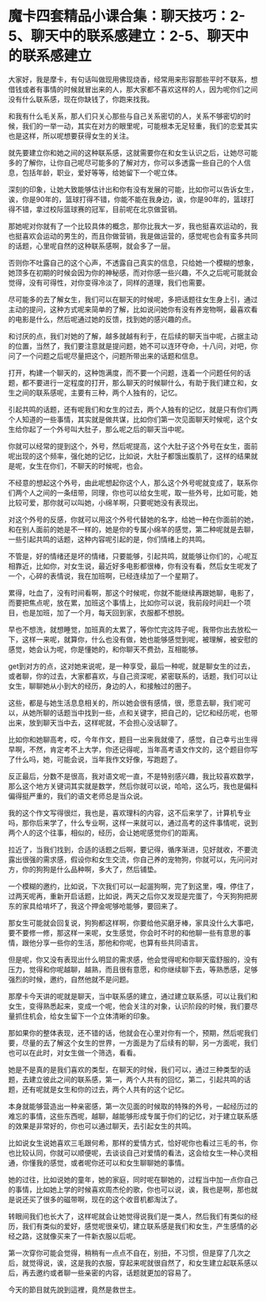 # 魔卡四套精品小课合集：聊天技巧：2-5、聊天中的联系感建立：2-5、聊天中的联系感建立

大家好，我是摩卡，有句话叫做现用佛现烧香，经常用来形容那些平时不联系，想借钱或者有事情的时候就冒出来的人，那大家都不喜欢这样的人，因为呢你们之间没有什么联系感，现在你缺钱了，你跑来找我。

和我有什么毛关系，那人们只关心那些与自己关系密切的人，关系不够密切的时候，我们的一举一动，其实在对方的眼里呢，可能根本无足轻重，我们的恋爱其实也是这样，所以呢想要获得女生的关注。

就先要建立你和她之间的这种联系感，这就需要你在和女生认识之后，让她尽可能多的了解你，让你自己呢尽可能多的了解对方，你可以多透露一些自己的个人信息，包括年龄，职业，爱好等等，给她留下一个呢立体。

深刻的印象，让她大致能够估计出和你有没有发展的可能，比如你可以告诉女生，诶，你是90年的，篮球打得不错，你能不能在我身边，诶，你是90年的，篮球打得不错，拿过校际篮球赛的冠军，目前呢在北京做营销。

那她呢对你就有了一个比较具体的概念，那你比我大一岁，我也挺喜欢运动的，我也挺喜欢会运动的男生的，而且你做营销，我是做运营的，感觉呢也会有蛮多共同的话题，心里呢自然的这种联系感啊，就会多了一层。

否则你不吐露自己的这个心声，不透露自己真实的信息，只给她一个模糊的想象，她顶多在初期的时候会因为你的神秘感，而对你感一些兴趣，不久之后呢可能就会觉得，没有可得性，对你变得冷淡了，同样的道理，我们也需要。

尽可能多的去了解女生，我们可以在聊天的时候呢，多把话题往女生身上引，通过主动的提问，这种方式呢来简单的了解，比如说问她你有没有养宠物啊，最喜欢看的电影是什么，然后呢通过她的反馈，找到她的感兴趣的点。

和讨厌的点，我们对她的了解，越多就越有利于，在后续的聊天当中呢，占据主动的位置，当然了，我们要注意就是提问题，她不可以连环夺命，十八问，对吧，你问了一个问题之后呢尽量把这个，问题所带出来的话题和信息。

打开，构建一个聊天的，这种饱满度，而不要一个问题，连着一个问题任何的话题，都不要进行一定程度的打开，那么聊天的时候聊什么，有助于我们建立和，女生之间的联系感呢，主要有三种，两个人独有的，记忆。

引起共鸣的话题，还有呢我们和女生的过去，两个人独有的记忆，就是只有你们两个人知道的一些事情，其实就是做共谋，比如你们第一次见面聊天时候呢，这个女生给你起了一个外号叫大肚子，那么呢之后的聊天当中呢。

你就可以经常的提到这个，外号，然后呢提高，这个大肚子这个外号在女生，面前呢出现的这个频率，强化她的记忆，比如说，大肚子都饿出腹肌了，这样的结果就是呢，女生在你们，不聊天的时候呢，也会。

不经意的想起这个外号，由此呢想起你这个人，那么这个外号呢就变成了，联系你们两个人之间的一条纽带，同理，你也可以给女生呢，取一些外号，比如可能，她比较可爱，那你就可以叫她，小绵羊啊，只要呢她没有表现出。

对这个外号的反感，你就可以用这个外号代替她的名字，给她一种在你面前的她，和在别人面前的她是不一样的，她是你的专属小绵羊的感觉，第二种呢就是去聊，一些引起共鸣的话题，这种内容呢引起的是，你们情绪上的共鸣。

不管是，好的情绪还是坏的情绪，只要能够，引起共鸣，就能够让你们的，心呢互相靠近，比如你，对女生说，最近好多电影都很棒，你有没有看，然后女生呢发了一个，心碎的表情说，我在加班啊，已经连续加了一个星期了。

累得，吐血了，没有时间看啊，那这个时候呢，你就不能继续再跟她聊，电影了，而要把焦点呢，放在累，加班这个事情上，比如你可以说，我前段时间赶一个项目，也是加班，加了一个月，每天回到家，衣服都不想脱。

早也不想洗，就想睡觉，加班真的太累了，等你忙完这阵子呢，我带你出去放松一下，这样一来呢，就算你，什么也没有做，她也能够感觉到呢，被理解，被安慰的感觉，她会认为呢，你是懂她的，和你聊天不费劲，互相能够。

get到对方的点，这对她来说呢，是一种享受，最后一种呢，就是聊女生的过去，或者聊，你的过去，大家都喜欢，与自己资深呢，紧密联系的，话题，我们可以让女生，聊聊她从小到大的经历，身边的人，和接触过的圈子。

这些，都是与她生活息息相关的，所以她会很有感情，很，愿意去聊，我们呢可以，从她所聊的话题当中找到一些，点和关键字，把自己的，记忆和经历呢，也带出来，放到聊天当中去，这样呢就，不会担心没话聊了。

比如你和她聊高考，哎，今年作文，题目一出来我就傻了，感觉，自己幸亏出生得早啊，不然，肯定考不上大学，你还记得呢，当年高考语文作文的，这个题目你写了什么吗，她，可能会说，当年我作文好像，写跑题了。

反正最后，分数不是很高，我对语文呢一直，不是特别感兴趣，我比较喜欢数学，那么这个地方关键词其实就是数学，然后你就可以说，哈哈，这么巧，我也是偏科偏得挺严重的，我们的语文老师总是当众说。

我的这个作文写得很烂，我也是，喜欢理科的内容，这不后来学了，计算机专业吗，那你后来学了，什么专业啊，这样一来就可以，通过高考的这件事情呢，说到两个人的这个往事，相似的，经历，会让她呢感觉你们的距离。

拉近了，当我们找到，合适的话题之后啊，要记得，循序渐进，见好就收，不要流露出很强的需求感，假设你和女生交流，你自己养的宠物狗，你就可以，先问问对方，你的狗狗是什么品种啊，多大了，然后铺垫。

一个模糊的邀约，比如说，下次我们可以一起遛狗啊，完了到这里，嘎，停住了，过两天呢再，重新开启话题，比如说，两天之后你又发现是完蛋了，今天狗狗把房东的家具给啃坏了，我这个押金呢够呛能够，要回来了。

那女生可能就会回复说，狗狗都这样啊，你要给他买磨牙棒，家具没什么大事吧，要不要修一修，那这样一来呢，女生感觉，你会时不时的和他聊一些有意思的事情，跟他分享一些你的生活，那他和你呢，也算有些共同语言。

但是呢，你又没有表现出什么明显的需求感，他会觉得呢和你聊天蛮舒服的，没有压力，觉得和你呢越聊，越熟，而且很有意愿，和你继续聊下去，等熟悉感，足够强烈的时候，邀约，自然他就不是问题。

那摩卡今天讲的呢就是聊天，当中联系感的建立，通过建立联系感，可以让我们和女生，变得熟悉起来，变成一个呢，他会关注的对象，认识阶段的时候，我们要尽量抓住机会，给女生留下一个立体清晰的印象。

那如果你的整体表现，还不错的话，他就会在心里对你有一个，预期，然后呢我们要，尽量的去了解这个女生的世界，一方面是为了后续有的聊，另一方面呢，我们也可以在此时，对女生做一个筛选，看看。

她是不是真的是我们喜欢的类型，在聊天的时候，我们可以，通过三种类型的话题，去建立彼此之间的联系感，第一，两个人共有的回忆，第二，引起共鸣的话题，还有呢就是女生和你的过去，两个人共有的这个记忆。

本身就能够营造出一种亲密感，第一次见面的时候取的特殊的外号，一起经历过的难忘的事情，这些东西呢，越聊，越能够形成专属于你们的记忆，对于建立联系感的效果是非常好的，你也可以通过聊天，去引起女生的共鸣。

比如说女生说她喜欢三毛跟何希，那样的爱情方式，恰好呢你也看过三毛的书，你也比较认同，你就可以顺便呢，去谈谈自己对爱情的看法，这会给女生一种心灵相通，你懂我的感觉，或者呢你还可以和女生聊聊她的事情。

她的过往，比如说她的童年，她的家庭，同时呢在聊她的，过程当中加一点你自己的事情，比如她上学的时候喜欢周杰伦的歌，你也可以说，诶，我也是啊，那也就是说还买了很多的磁带啊，现在的这个收音机都淘汰了。

转眼间我们也长大了，这样呢就会让她觉得说我们是一类人，然后我们有类似的经历，我们有类似的爱好，感觉呢很亲切，建立联系感是我们和女生，产生感情的必经之路，这就像买来了一件新衣服以后呢。

第一次穿你可能会觉得，稍稍有一点点不自在，别扭，不习惯，但是穿了几次之后，就觉得说，诶，这是我的衣服，穿起来呢就很自然了，和女生建立起联系感以后，再去邀约或者聊一些亲密的内容，话题就更加的容易了。

今天的節目就先說到這裡，竟然是救世主。
